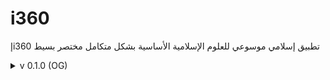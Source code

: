 # i360
إi360 تطبيق إسلامي موسوعي للعلوم الإسلامية الأساسية بشكل متكامل مختصر بسيط

<details>
<summary>v 0.1.0 (OG)</summary>

| Header | Details |
|-----:|-----------|
|     Creation Date/Time | 10/05/2022|
|     Version | 0.1.0|
|     Version Code | 20220510|
|     AppGyver Runtime Version | 4.3.6|
|     Released OS | **Web**|
|     Released Build# | 230085|
|     Released | 02/07/2022|
|     Notes | **i360إ-OG (OG=Original)**|
|     | (before Magmaa meeting 2022/05/12)|
|     Changes | Creation: i360إ-OG (Original)|
|     | Add: _Quran_ button|
|     | Add: _Hadith_ button|
|     | Add: _Aqidah_ button|
|     | Add: _Fiqh_ button|
|     | Add: _Terminology_ button|
|     | Add: _IslamicThoughtComponentBooks_ button|
|     | Add: _Azkar_ button|
|     | Add: _PrayerTimes_ button|
|     | Add: _Mawareth_ button|
|     | Add: _DarAlIftaa_ button|
|     | Add: Logic for Android op.|
  
</details>

